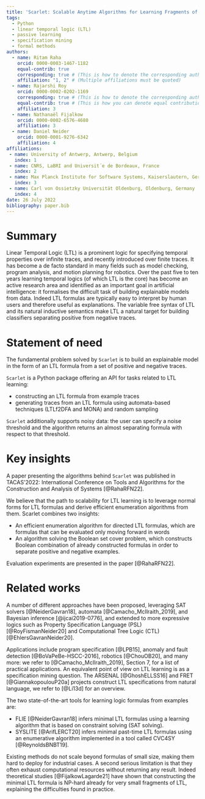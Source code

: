 ```yaml
---
title: 'Scarlet: Scalable Anytime Algorithms for Learning Fragments of Linear Temporal Logic'
tags:
  - Python
  - linear temporal logic (LTL)
  - passive learning
  - specification mining
  - formal methods
authors:
  - name: Ritam Raha
    orcid: 0000-0003-1467-1182
    equal-contrib: true
    corresponding: true # (This is how to denote the corresponding author)
    affiliation: "1, 2" # (Multiple affiliations must be quoted)
  - name: Rajarshi Roy
    orcid: 0000-0002-0202-1169
    corresponding: true # (This is how to denote the corresponding author)
    equal-contrib: true # (This is how you can denote equal contributions between multiple authors)
    affiliation: 3
  - name: Nathanaël Fijalkow
    orcid: 0000-0002-6576-4680
    affiliation: 3
  - name: Daniel Neider
    orcid: 0000-0001-9276-6342
    affiliation: 4
affiliations:
 - name: University of Antwerp, Antwerp, Belgium
   index: 1
 - name: CNRS, LaBRI and Universit´e de Bordeaux, France
   index: 2
 - name: Max Planck Institute for Software Systems, Kaiserslautern, Germany
   index: 3
 - name: Carl von Ossietzky Universität Oldenburg, Oldenburg, Germany
   index: 4
date: 26 July 2022
bibliography: paper.bib
---
```


# Summary

Linear Temporal Logic (LTL) is a prominent logic for specifying temporal properties over infinite traces, and recently introduced over finite traces. It has become a de facto standard in many fields such as model checking, program analysis, and motion planning for robotics. Over the past five to ten years learning temporal logics (of which LTL is the core) has become an active research area and identified as an important goal in artificial intelligence: it formalises the difficult task of building explainable models from data. Indeed LTL formulas are typically easy to interpret by human users and therefore useful as explanations. The variable free syntax of LTL and its natural inductive semantics make LTL a natural target for building classifiers separating positive from negative traces.

# Statement of need

The fundamental problem solved by `Scarlet` is to build an explainable model in the form of an LTL formula from a set of positive and negative traces.

`Scarlet` is a Python package offering an API for tasks related to LTL learning: 
* constructing an LTL formula from example traces
* generating traces from an LTL formula using automata-based techniques (LTLf2DFA and MONA) and random sampling

`Scarlet` additionally supports noisy data: the user can specify a noise threshold and the algorithm returns an almost separating formula with respect to that threshold.

# Key insights

A paper presenting the algorithms behind `Scarlet` was published in TACAS'2022: International Conference on Tools and Algorithms for the Construction and Analysis of Systems [@RahaRFN22]. 

We believe that the path to scalability for LTL learning is to leverage normal forms for LTL formulas and derive efficient enumeration algorithms from them. Scarlet combines two insights:
* An efficient enumeration algorithm for directed LTL formulas, which are formulas that can be evaluated only moving forward in words
* An algorithm solving the Boolean set cover problem, which constructs Boolean combination of already constructed formulas in order to separate positive and negative examples.

Evaluation experiments are presented in the paper [@RahaRFN22].

# Related works

A number of different approaches have been proposed, leveraging SAT solvers [@NeiderGavran18], automata [@Camacho_McIlraith_2019], and Bayesian inference [@ijcai2019-0776], and extended to more expressive logics such as Property Specification Language (PSL) [@RoyFismanNeider20] and Computational Tree Logic (CTL) [@EhlersGavranNeider20].

Applications include program specification [@LPB15], anomaly and fault detection [@BoVaPeBe-HSCC-2016], robotics [@ChouOB20], and many more: we refer to [@Camacho_McIlraith_2019], Section 7, for a list of practical applications.
An equivalent point of view on LTL learning is as a specification mining question. 
The ARSENAL [@GhoshELLSS16] and FRET [@GiannakopoulouP20a] projects construct LTL specifications from natural language, we refer to [@Li13d] for an overview.

The two state-of-the-art tools for learning logic formulas from examples are:
* FLIE [@NeiderGavran18] infers minimal LTL formulas using a learning algorithm that is based on constraint solving (SAT solving).
* SYSLITE [@ArifLERCT20] infers minimal past-time LTL formulas using an enumerative algorithm implemented in a tool called CVC4SY [@ReynoldsBNBT19].

Existing methods do not scale beyond formulas of small size, making them hard to deploy for industrial cases. A second serious limitation is that they often exhaust computational resources without returning any result. Indeed theoretical studies [@FijalkowLagarde21] have shown that constructing the minimal LTL formula is NP-hard already for very small fragments of LTL, explaining the difficulties found in practice.
